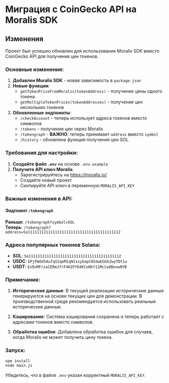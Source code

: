 # Миграция с CoinGecko API на Moralis SDK

## Изменения

Проект был успешно обновлен для использования Moralis SDK вместо CoinGecko API для получения цен токенов.

### Основные изменения:

1. **Добавлен Moralis SDK** - новая зависимость в `package.json`
2. **Новые функции**:
   - `getTokenPriceFromMoralis(tokenAddress)` - получение цены одного токена
   - `getMultipleTokenPrices(tokenAddresses)` - получение цен нескольких токенов
3. **Обновленные эндпоинты**:
   - `/checkAccount` - теперь использует адреса токенов вместо символов
   - `/tokens` - получение цен через Moralis
   - `/tokengraph` - **ВАЖНО**: теперь принимает `address` вместо `symbol`
   - `/history` - обновлена функция получения цен SOL

### Требования для настройки:

1. **Создайте файл `.env`** на основе `.env.example`
2. **Получите API ключ Moralis**:
   - Зарегистрируйтесь на https://moralis.io/
   - Создайте новый проект
   - Скопируйте API ключ в переменную `MORALIS_API_KEY`

### Важные изменения в API:

#### Эндпоинт `/tokengraph`
**Раньше**: `/tokengraph?symbol=SOL`  
**Теперь**: `/tokengraph?address=So11111111111111111111111111111111111111112`

### Адреса популярных токенов Solana:
- **SOL**: `So11111111111111111111111111111111111111112`
- **USDC**: `EPjFWdd5AufqSSqeM2qN1xzybapC8G4wEGGkZwyTDt1v`
- **USDT**: `Es9vMFrzaCERmJfrF4H2FYD4KCoNkY11McCe8BenwNYB`

### Примечания:

1. **Исторические данные**: В текущей реализации исторические данные генерируются на основе текущих цен для демонстрации. В производственной среде рекомендуется использовать реальные исторические данные.

2. **Кэширование**: Система кэширования сохранена и теперь работает с адресами токенов вместо символов.

3. **Обработка ошибок**: Добавлена обработка ошибок для случаев, когда Moralis не может получить цену токена.

### Запуск:

```bash
npm install
node main.js
```

Убедитесь, что в файле `.env` указан корректный `MORALIS_API_KEY`.
